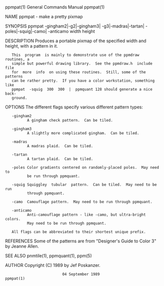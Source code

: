 ppmpat(1)                  General Commands Manual                  ppmpat(1)

NAME
       ppmpat - make a pretty pixmap

SYNOPSIS
       ppmpat          -gingham2|-g2|-gingham3|          -g3|-madras|-tartan|
       -poles|-squig|-camo| -anticamo width height

DESCRIPTION
       Produces a portable pixmap of the specified width and height,  with  a
       pattern in it.

       This  program  is mainly to demonstrate use of the ppmdraw routines, a
       simple but powerful drawing library.  See the ppmdraw.h  include  file
       for  more  info  on using these routines.  Still, some of the patterns
       can be rather pretty.  If you have a color workstation, something like
       ppmpat  -squig  300  300  |  ppmquant 128 should generate a nice back‐
       ground.

OPTIONS
       The different flags specify various different pattern types:

       -gingham2
              A gingham check pattern.  Can be tiled.

       -gingham3
              A slightly more complicated gingham.  Can be tiled.

       -madras
              A madras plaid.  Can be tiled.

       -tartan
              A tartan plaid.  Can be tiled.

       -poles Color gradients centered on randomly-placed poles.  May need to
              be run through ppmquant.

       -squig Squiggley  tubular  pattern.  Can be tiled.  May need to be run
              through ppmquant.

       -camo  Camouflage pattern.  May need to be run through ppmquant.

       -anticamo
              Anti-camouflage pattern - like -camo, but ultra-bright  colors.
              May need to be run through ppmquant.

       All flags can be abbreviated to their shortest unique prefix.

REFERENCES
       Some  of the patterns are from "Designer's Guide to Color 3" by Jeanne
       Allen.

SEE ALSO
       pnmtile(1), ppmquant(1), ppm(5)

AUTHOR
       Copyright (C) 1989 by Jef Poskanzer.

                              04 September 1989                     ppmpat(1)
